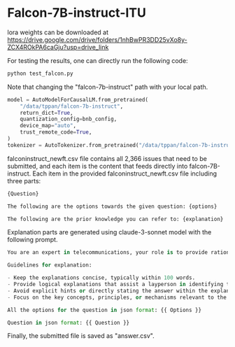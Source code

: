 # Falcon-7B-instruct-ITU

lora weights can be downloaded at https://drive.google.com/drive/folders/1nhBwPR3DD25vXo8y-ZCX4ROkPA6caGju?usp=drive_link

For testing the results, one can directly run the following code:

```python
python test_falcon.py
```

Note that changing the "falcon-7b-instruct" path with your local path.

```python
model = AutoModelForCausalLM.from_pretrained(
    "/data/tppan/falcon-7b-instruct",
    return_dict=True,
    quantization_config=bnb_config,
    device_map="auto",
    trust_remote_code=True,
)
tokenizer = AutoTokenizer.from_pretrained("/data/tppan/falcon-7b-instruct")
```

falconinstruct_newft.csv file contains all 2,366 issues that need to be submitted, and each item is the content that feeds directly into falcon-7B-instruct.
Each item in the provided falconinstruct_newft.csv file including three parts:

```python
{Question}

The following are the options towards the given question: {options}

The following are the prior knowledge you can refer to: {explanation}
```


Explanation parts are generated using claude-3-sonnet model with the following prompt.

```python
You are an expert in telecommunications, your role is to provide rational explanation for the provided options. Your explanations should reveal the internal logic behind the questions and options, helping a layperson understand the reasoning without explicitly stating the answer.

Guidelines for explanation:

- Keep the explanations concise, typically within 100 words.
- Provide logical explanations that assist a layperson in identifying the correct answer among different options.
- Avoid explicit hints or directly stating the answer within the explanations.
- Focus on the key concepts, principles, or mechanisms relevant to the question and answer.

All the options for the question in json format: {{ Options }}

Question in json format: {{ Question }}
```

Finally, the submitted file is saved as "answer.csv".
